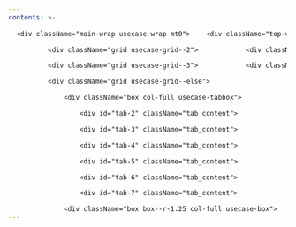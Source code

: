 ```yaml
---
contents: >-
  
  <div className="main-wrap usecase-wrap mt0">    <div className="top-visual">        <div className="top-visual__items">            <img alt="이미지" isfullsize="" loading="lazy" decoding="async" data-nimg="fill" className="visual-img" src="../../assets/images/usecase_banner_myconnect.png" style="position: absolute; height: 100%; width: 100%; inset: 0px; color: transparent;"> <div className="box-item">                <p className="sub">마이 커넥트(개인 API)</p>                <p className="title lgEiText">ThinQ Connect Open API 를 통한 스마트홈 통합</p>                <p className="text--light mt3">마이 커넥트(개인 API)LG의 ThinQ Connect Open API는 스마트홈 경험을 혁신적으로 변화시키는 강력한 도구입니다. 이 API를 통해 Home Assistant와 같은 인기 있는 오픈소스 스마트홈 플랫폼에서 쉽게 통합할 수 있습니다. 선호하는 플랫폼에서 LG ThinQ 가전를 쉽게 연결하고 관리해 보세요.<br> </p>            </div>        </div>    </div>        <div className="container">

          <div className="grid usecase-grid--2">            <div className="box box--r-1.25 box--clean usecase-box">                <div className="usecase-cont">                    <p className="usecase-cont__title mb2"><img loading="lazy" decoding="async" data-nimg="fill" className="usecase-cont__icon" src="../../assets/images/usecase_icons/sense/icon_call.svg" style="position: absolute; height: 100%; width: 100%; inset: 0px; color: transparent;">PAT 기반 API 호출</p>                    <p className="usecase-cont__txt">안전하고 편리한 PAT(Personal Access Token) 를 발급받고 RESTful API 를 통해 LG 가전을 자유롭게 제어하세요.</p>                </div>            </div>                        <div className="box box--r-1.25 box--clean usecase-box">                <div className="usecase-cont">                    <p className="usecase-cont__title mb2"><img loading="lazy" decoding="async" data-nimg="fill" className="usecase-cont__icon" src="../../assets/images/usecase_icons/sense/icon_smarthomefree.svg" style="position: absolute; height: 100%; width: 100%; inset: 0px; color: transparent;">스마트홈 경험의 자유도 향상</p>                    <p className="usecase-cont__txt">ThinQ 가전와 스마트홈 플랫폼 연동을 위한 RESTful API 규격을 이용해어플리케이션을 만들어 보세요.</p>                </div>            </div>        </div>

          <div className="grid usecase-grid--3">            <div className="box box--r-1.25 box--clean usecase-box mg-top1.5">                <div className="usecase-cont">                    <p className="usecase-cont__title mb2"><img loading="lazy" decoding="async" data-nimg="fill" className="usecase-cont__icon" src="../../assets/images/usecase_icons/sense/icon_develControl.svg" style="position: absolute; height: 100%; width: 100%; inset: 0px; color: transparent;">Devices API로 편리한 가전 제어</p>                    <p className="usecase-cont__txt">가전목록을 조회하고, 상태조회하고 제어가 가능합니다.</p>                </div>            </div>                        <div className="box box--r-1.25 box--clean usecase-box mg-top1.5">                <div className="usecase-cont">                    <p className="usecase-cont__title mb2"><img loading="lazy" decoding="async" data-nimg="fill" className="usecase-cont__icon" src="../../assets/images/usecase_icons/sense/icon_pushEvent.svg" style="position: absolute; height: 100%; width: 100%; inset: 0px; color: transparent;">기기를 말해주는 Push API/Event API</p>                    <p className="usecase-cont__txt">ThinQ 가전에서 보내는 Push 메세지와 상태 변경 시 발송되는 Event 메시지를 수신하세요.</p>                </div>            </div>                        <div className="box box--r-1.25 box--clean usecase-box mg-top1.5">                <div className="usecase-cont">                    <p className="usecase-cont__title mb2"><img loading="lazy" decoding="async" data-nimg="fill" className="usecase-cont__icon" src="../../assets/images/usecase_icons/sense/icon_mqttProtocol.svg" style="position: absolute; height: 100%; width: 100%; inset: 0px; color: transparent;">Client API - MQTT Protocol</p>                    <p className="usecase-cont__txt">Client 등록 후, 등록한 Client 계정의 Push/Event 메시지를 확인 할 수 있습니다.</p>                </div>            </div>        </div>

          <div className="grid usecase-grid--else">                        <div className="box box--r-1.25 box--clean col-full usecase-box">                <div className="usecase-dev">                    <h3 className="usecase-dev__tit">지금 바로, 사용중인 스마트홈 플랫폼과 통합하세요</h3>                    <p className="usecase-dev__txt">ThinQ Open API 를 활용하여 기존 사용하고 있는 스마트홈 플랫폼에 통합할 수 있습니다.<br>ThinQ Open API 서비스를 통해 여러 스마트홈 플랫폼에 기여하고, ThinQ 가전을 연동하세요.</p>                    <ul className="usecase-dev__list">                        <li className="usecase-dev__item grid">                            <div className="col-4 col-sm-full"><img loading="lazy" decoding="async" data-nimg="fill" src="../../assets/images/usecase_icons/product/icon_thinqAPI.svg" style="position: absolute; height: 100%; width: 100%; inset: 0px; color: transparent;">ThinQ API</div>                            <div className="col-8 col-sm-full">                                <dl>                                    <dt>ThinQ API 이해 및 사용법 익히기</dt>                                    <dd>ThinQ API 문서를 읽고, 예제 코드를 따라 연습합니다. <br> API 호출 순서와 필요한 인증 정보를 숙지해야 합니다.</dd>                                    <dd style="margin-top:40px;">                                        <div className="usecase-more">                                            <a className="btn-round-primary btn-l" href="https://dev.openapi.developer.lge.com/ko/apiManage/business_connect?s=1727316475662" style="margin:0;"> API 문서 보기 </a>                                        </div>                                    </dd>                                </dl>                            </div>                        </li>                        <li className="usecase-dev__item grid">                            <div className="col-4 col-sm-full"><img loading="lazy" decoding="async" data-nimg="fill" src="../../assets/images/usecase_icons/product/icon_smartflatform.svg" style="position: absolute; height: 100%; width: 100%; inset: 0px; color: transparent;">스마트 플랫폼</div>                            <div className="col-8 col-sm-full">                                <dl>                                    <dt>선택한 오픈 소스 프로젝트 분석</dt>                                    <dd>Home Assistant와 같은 인기 있는 오픈 소스 허브 제품을 선택합니다. <br> 해당 프로젝트의 기여 방식과 요구사항을 파악합니다.</dd>                                </dl>                            </div>                        </li>                        <li className="usecase-dev__item grid">                            <div className="col-4 col-sm-full"><img loading="lazy" decoding="async" data-nimg="fill" src="../../assets/images/usecase_icons/product/icon_datasetting.svg" style="position: absolute; height: 100%; width: 100%; inset: 0px; color: transparent;">데이터 구조 설계</div>                            <div className="col-8 col-sm-full">                                <dl>                                    <dt>ThinQ API를 활용한 기능 구현</dt>                                    <dd>LG 가전제품과의 통신을 위한 ThinQ API 함수를 작성합니다. <br> Home Assistant와의 통합을 위해 필요한 데이터 구조를 설계합니다.</dd>                                </dl>                            </div>                        </li>                        <li className="usecase-dev__item grid">                            <div className="col-4 col-sm-full"><img loading="lazy" decoding="async" data-nimg="fill" src="../../assets/images/usecase_icons/product/icon_testSave.svg" style="position: absolute; height: 100%; width: 100%; inset: 0px; color: transparent;">테스트 및 안정화</div>                            <div className="col-8 col-sm-full">                                <dl>                                    <dt>코드 리뷰 및 테스트</dt>                                    <dd>작성한 코드를 다른 개발자들과 공유합니다. <br> 충분한 테스트를 거쳐 안정성을 확보합니다.</dd>                                </dl>                            </div>                        </li>                        <li className="usecase-dev__item grid">                            <div className="col-4 col-sm-full"><img loading="lazy" decoding="async" data-nimg="fill" src="../../assets/images/usecase_icons/product/icon_project.svg" style="position: absolute; height: 100%; width: 100%; inset: 0px; color: transparent;">프로젝트 기여</div>                            <div className="col-8 col-sm-full">                                <dl>                                    <dt>프로젝트에 기여</dt>                                    <dd>GitHub나 다른 버전 관리 시스템을 통해 코드를 제출합니다. <br> 프로젝트 관리자와 상의하여 기여 내용을 반영시킵니다.</dd>                                </dl>                            </div>                        </li>                    </ul>                </div>            </div>

              <div className="box col-full usecase-tabbox">                <ul className="tabMenu">                    <li className="tab-link current" data-tab="tab-1">PAT 생성</li>                    <li className="tab-link" data-tab="tab-2">Endpoint 확인</li>                    <li className="tab-link" data-tab="tab-3">ThinQ 가전 제어</li>                    <li className="tab-link" data-tab="tab-4">Client API</li>                    <li className="tab-link" data-tab="tab-5">Push/Event 구독</li>                    <li className="tab-link" data-tab="tab-6">MQTT Protocol</li>                    <li className="tab-link" data-tab="tab-7">Overall Sequence</li>                </ul>                <div id="tab-1" className="tab_content current">                    <p className="tabMenuCont_title"><img src="../../assets/images/usecase_icons/tabcontent/icon_PAT.svg" alt="">PAT 생성</p>                    <dl>                        <dt>RESTful API 호출을 위한 PAT (Personal Access Token) 획득</dt>                        <dd>PAT 발급과 API 호출을 위한 준비를 시작합니다.<br>사용하고자 하는 API에 따라 Scopes를 지정하며, 최대 10개까지 생성 가능합니다.</dd>                    </dl>                    <div className="usecase-more">                        <a href="#" className="btn-round-primary btn-l">PAT 발급</a>                    </div>                </div>

                  <div id="tab-2" className="tab_content">                    <p className="tabMenuCont_title"><img src="../../assets/images/usecase_icons/tabcontent/icon_Endpoint.svg" alt="">Endpoint 확인</p>                    <dl>                        <dt>Route API 를 통해 Endpoint 확인</dt>                        <dd>Route API 를 호출하여 Endpoint 를 확인하세요. 이용하시는 국가별로 Endpoint 가 다를 수 있습니다.<br>                            Route API 를 통해 호출하는 API 서버의 Endpoint는 물론, MQTT Protocol 을 위한 MQTT 주소도 확인할 수 있습니다.</dd>                    </dl>                    <div className="usecase-more">                        <a href="#" className="btn-round-primary btn-l">Route API</a>                    </div>                </div>

                  <div id="tab-3" className="tab_content">                    <p className="tabMenuCont_title"><img src="../../assets/images/usecase_icons/tabcontent/icon_ThinQ.svg" alt="">ThinQ 가전 조회, 상태 확인, 제어</p>                    <dl>                        <dt>Devices API</dt>                        <dd>Devices API 를 활용하여 ThinQ 가전 목록을 조회 합니다.<br>                            가전이 정상적으로 연결되어 있다면, 가전 목록을 바탕으로 Device ID 활용하여 상태를 조회하거나 제어를 할 수 있습니다.</dd>                    </dl>                    <div className="usecase-more">                        <a href="#" className="btn-round-primary btn-l">Devices API</a>                    </div>                                        </div>

                  <div id="tab-4" className="tab_content">                    <p className="tabMenuCont_title"><img src="../../assets/images/usecase_icons/tabcontent/icon_client.svg" alt="">Client 등록/인증서 발급</p>                    <dl>                        <dt>Client 등록</dt>                        <dd>ThinQ 가전으로부터 오는 상태 변화나, Push 메시지들을 수신하기 위해서는, MQTT Protocol 을 통한 접속이 필요 합니다.<br>                            메시지를 받을 주체를 개별 Client 로 등록하여 받아 보세요.</dd>                    </dl>                    <div className="usecase-more">                        <a href="#" className="btn-round-primary btn-l">Devices API</a>                    </div>                </div>

                  <div id="tab-5" className="tab_content">                    <p className="tabMenuCont_title"><img src="../../assets/images/usecase_icons/tabcontent/icon_push_event.svg" alt="">Push/Event 구독</p>                    <dl>                        <dt>ThinQ 가전으로부터 알림과 상태 변화와 실시간 수신</dt>                        <dd>Push API, Event API 를 활용하여 ThinQ 가전의 알림을 실시간으로 수신할 수 있습니다.<br>                            Push, Event 구독 처리 후 등록한 Client 로 MQTT 수신을 받아보세요.</dd>                    </dl>                    <div className="usecase-more">                        <a href="#" className="btn-round-primary btn-l">Push API</a>                        <a href="#" className="btn-round-primary btn-l">Event API</a>                    </div>                </div>

                  <div id="tab-6" className="tab_content">                    <p className="tabMenuCont_title"><img src="../../assets/images/usecase_icons/tabcontent/icon_MQTT.svg" alt="">MQTT Protocol</p>                    <dl>                        <dt>MQTT Protocol 을 활용한 실시간 알림 수신</dt>                        <dd>Route API 로 받은 MQTT 주소를 통해, MQTT 를 접속한 다음, Push, Event API 로 구독 처리를 하면<br>                            ThinQ 가전으로부터 상태 변화, 알림 메시지를 받을 수 있습니다.</dd>                    </dl>                </div>

                  <div id="tab-7" className="tab_content">                    <p className="tabMenuCont_title"><img src="../../assets/images/usecase_icons/tabcontent/icon_overallSequence.svg" alt="">Overall Sequence</p>                    <img src="../../assets/images/img_Overall_Sequence.png" alt="">                </div>            </div>

              <div className="box box--r-1.25 col-full usecase-box">                <div className="usecase-more">                    <p className="usecase-more__title">LG에서 제공하는 공식 Home Assistant를 확인해 보세요.</p>                     <a className="btn-round-primary btn-m" href="#">Home Assistant Ingetration</a>                    <a className="btn-round-primary btn-m" href="#">Python Open API SDK</a>                </div>            </div>        </div>    </div></div>
---
```

